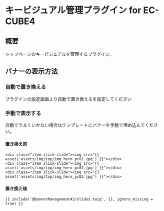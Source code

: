 # キービジュアル管理プラグイン for EC-CUBE4
## 概要

トップページのキービジュアルを管理するプラグイン。  

## バナーの表示方法
### 自動で置き換える
プラグインの設定画面より自動で置き換えるを設定してください
### 手動で表示する
自動でうまくいかない場合はテンプレートにバナーを手動で埋め込んでください。

#### 置き換え前

```
<div class="item slick-slide"><img src="{{ asset('assets/img/top/img_hero_pc01.jpg') }}"></div>
<div class="item slick-slide"><img src="{{ asset('assets/img/top/img_hero_pc02.jpg') }}"></div>
<div class="item slick-slide"><img src="{{ asset('assets/img/top/img_hero_pc03.jpg') }}"></div>
```
#### 置き換え後

```
{{ include('@BannerManagement42/slides.twig', {}, ignore_missing = true) }}
```
